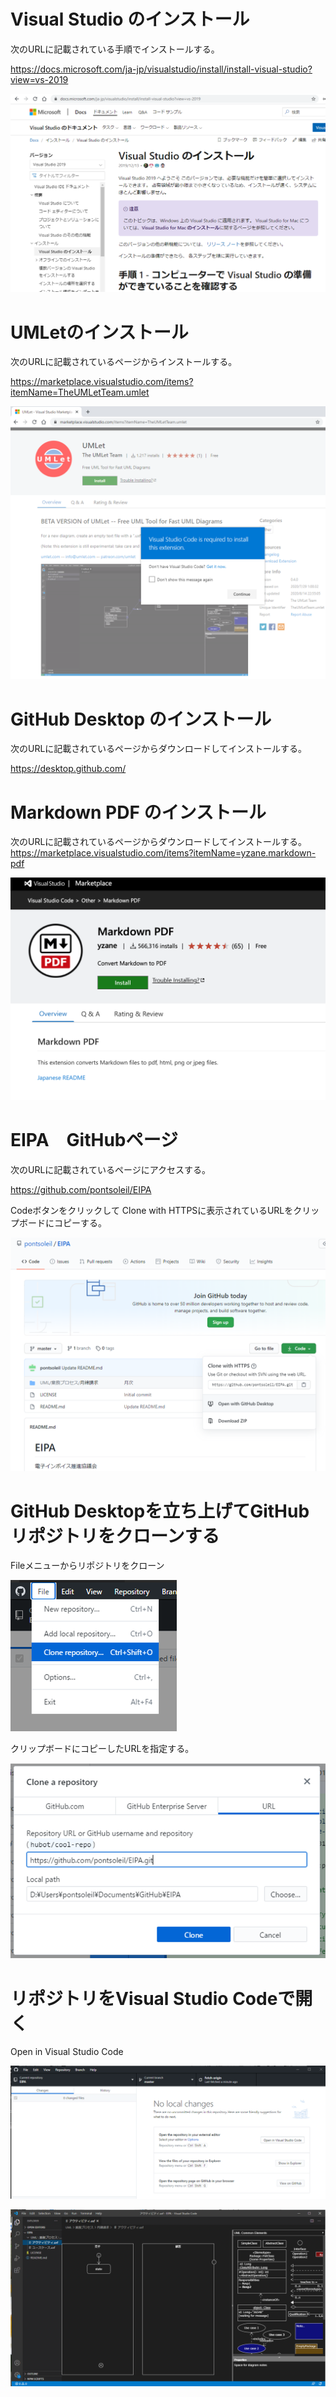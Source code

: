 # Visual Studio のインストール
次のURLに記載されている手順でインストールする。

https://docs.microsoft.com/ja-jp/visualstudio/install/install-visual-studio?view=vs-2019

![Visual Studio のインストール](図/図1.png)

# UMLetのインストール
次のURLに記載されているページからインストールする。

https://marketplace.visualstudio.com/items?itemName=TheUMLetTeam.umlet

![UMLet　のインストール](図/図3.png)

# GitHub Desktop のインストール
次のURLに記載されているページからダウンロードしてインストールする。

https://desktop.github.com/

# Markdown PDF のインストール
次のURLに記載されているページからダウンロードしてインストールする。
https://marketplace.visualstudio.com/items?itemName=yzane.markdown-pdf

![Markdown PDF のインストール](図/図13.png)

# EIPA　GitHubページ
次のURLに記載されているページにアクセスする。

https://github.com/pontsoleil/EIPA

Codeボタンをクリックして Clone with HTTPSに表示されているURLをクリップボードにコピーする。

![GitHub EIPA のURL](図/図7.png)

# GitHub Desktopを立ち上げてGitHubリポジトリをクローンする
Fileメニューからリポジトリをクローン

![GitHub Desktop リポジトリをクローン](図/図11.png)

クリップボードにコピーしたURLを指定する。

![GitHub Desktop リポジトリをクローン](図/図8.png)

# リポジトリをVisual Studio Codeで開く
Open in Visual Studio Code

![GitHub Desktop のインストール](図/図12.png)

![GitHub Desktop のインストール](図/図10.png)
